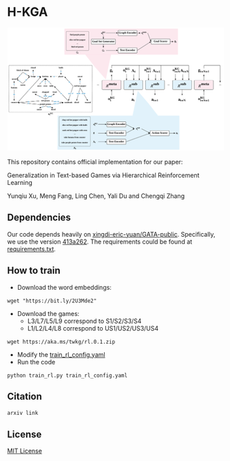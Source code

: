 # H-KGA


![arch](pics/arch.png)

This repository contains official implementation for our paper: 

Generalization in Text-based Games via Hierarchical Reinforcement Learning

Yunqiu Xu, Meng Fang, Ling Chen, Yali Du and Chengqi Zhang

## Dependencies

Our code depends heavily on [xingdi-eric-yuan/GATA-public](https://github.com/xingdi-eric-yuan/GATA-public). Specifically, we use the version [413a262](https://github.com/YunqiuXu/GATA-public). The requirements could be found at [requirements.txt](requirements.txt).

## How to train

+ Download the word embeddings:

```
wget "https://bit.ly/2U3Mde2"
```

+ Download the games: 
    + L3/L7/L5/L9 correspond to S1/S2/S3/S4
    + L1/L2/L4/L8 correspond to US1/US2/US3/US4

```
wget https://aka.ms/twkg/rl.0.1.zip
```

+ Modify the [train_rl_config.yaml](train_rl_config.yaml)
+ Run the code

```
python train_rl.py train_rl_config.yaml
```

## Citation

```
arxiv link
```

## License

[MIT License](LICENSE)
